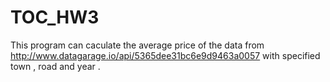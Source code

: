 TOC_HW3
=======
This program can caculate the average price of the data from http://www.datagarage.io/api/5365dee31bc6e9d9463a0057 with
specified town , road and year .
